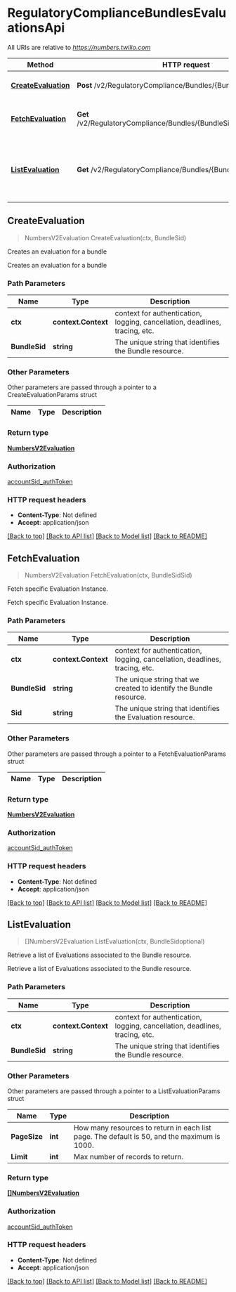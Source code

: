 # RegulatoryComplianceBundlesEvaluationsApi

All URIs are relative to *https://numbers.twilio.com*

Method | HTTP request | Description
------------- | ------------- | -------------
[**CreateEvaluation**](RegulatoryComplianceBundlesEvaluationsApi.md#CreateEvaluation) | **Post** /v2/RegulatoryCompliance/Bundles/{BundleSid}/Evaluations | Creates an evaluation for a bundle
[**FetchEvaluation**](RegulatoryComplianceBundlesEvaluationsApi.md#FetchEvaluation) | **Get** /v2/RegulatoryCompliance/Bundles/{BundleSid}/Evaluations/{Sid} | Fetch specific Evaluation Instance.
[**ListEvaluation**](RegulatoryComplianceBundlesEvaluationsApi.md#ListEvaluation) | **Get** /v2/RegulatoryCompliance/Bundles/{BundleSid}/Evaluations | Retrieve a list of Evaluations associated to the Bundle resource.



## CreateEvaluation

> NumbersV2Evaluation CreateEvaluation(ctx, BundleSid)

Creates an evaluation for a bundle

Creates an evaluation for a bundle

### Path Parameters


Name | Type | Description
------------- | ------------- | -------------
**ctx** | **context.Context** | context for authentication, logging, cancellation, deadlines, tracing, etc.
**BundleSid** | **string** | The unique string that identifies the Bundle resource.

### Other Parameters

Other parameters are passed through a pointer to a CreateEvaluationParams struct


Name | Type | Description
------------- | ------------- | -------------

### Return type

[**NumbersV2Evaluation**](NumbersV2Evaluation.md)

### Authorization

[accountSid_authToken](../README.md#accountSid_authToken)

### HTTP request headers

- **Content-Type**: Not defined
- **Accept**: application/json

[[Back to top]](#) [[Back to API list]](../README.md#documentation-for-api-endpoints)
[[Back to Model list]](../README.md#documentation-for-models)
[[Back to README]](../README.md)


## FetchEvaluation

> NumbersV2Evaluation FetchEvaluation(ctx, BundleSidSid)

Fetch specific Evaluation Instance.

Fetch specific Evaluation Instance.

### Path Parameters


Name | Type | Description
------------- | ------------- | -------------
**ctx** | **context.Context** | context for authentication, logging, cancellation, deadlines, tracing, etc.
**BundleSid** | **string** | The unique string that we created to identify the Bundle resource.
**Sid** | **string** | The unique string that identifies the Evaluation resource.

### Other Parameters

Other parameters are passed through a pointer to a FetchEvaluationParams struct


Name | Type | Description
------------- | ------------- | -------------

### Return type

[**NumbersV2Evaluation**](NumbersV2Evaluation.md)

### Authorization

[accountSid_authToken](../README.md#accountSid_authToken)

### HTTP request headers

- **Content-Type**: Not defined
- **Accept**: application/json

[[Back to top]](#) [[Back to API list]](../README.md#documentation-for-api-endpoints)
[[Back to Model list]](../README.md#documentation-for-models)
[[Back to README]](../README.md)


## ListEvaluation

> []NumbersV2Evaluation ListEvaluation(ctx, BundleSidoptional)

Retrieve a list of Evaluations associated to the Bundle resource.

Retrieve a list of Evaluations associated to the Bundle resource.

### Path Parameters


Name | Type | Description
------------- | ------------- | -------------
**ctx** | **context.Context** | context for authentication, logging, cancellation, deadlines, tracing, etc.
**BundleSid** | **string** | The unique string that identifies the Bundle resource.

### Other Parameters

Other parameters are passed through a pointer to a ListEvaluationParams struct


Name | Type | Description
------------- | ------------- | -------------
**PageSize** | **int** | How many resources to return in each list page. The default is 50, and the maximum is 1000.
**Limit** | **int** | Max number of records to return.

### Return type

[**[]NumbersV2Evaluation**](NumbersV2Evaluation.md)

### Authorization

[accountSid_authToken](../README.md#accountSid_authToken)

### HTTP request headers

- **Content-Type**: Not defined
- **Accept**: application/json

[[Back to top]](#) [[Back to API list]](../README.md#documentation-for-api-endpoints)
[[Back to Model list]](../README.md#documentation-for-models)
[[Back to README]](../README.md)

